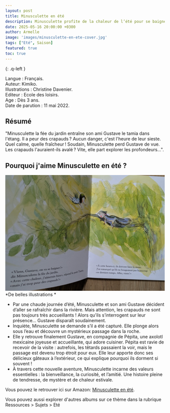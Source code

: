 ```yaml
---
layout: post
title: Minusculette en été
description: Minusculette profite de la chaleur de l’été pour se baigner… mais rien ne se passe jamais tout à fait comme prévu !
date: 2025-05-16 20:00:00 +0300
author: Armelle
image: 'images/minusculette-en-ete-cover.jpg'
tags: ["Eté", Saison]
featured: true
toc: true
---
```


{: .q-left }

Langue : Français.                      
Auteur: Kimiko.    
Illustrations : Christine Davenier.                                  
Editeur : Ecole des loisirs.          
Age : Dès 3 ans.      
Date de parution : 11 mai 2022. 

## Résumé

"Minusculette la fée du jardin entraîne son ami Gustave le tamia dans l'étang. Il a peur des crapauds ? Aucun danger, c'est l'heure de leur sieste. Quel calme, quelle fraîcheur ! Soudain, Minusculette perd Gustave de vue. Les crapauds l'auraient-ils avalé ? Vite, elle part explorer les profondeurs...".

## Pourquoi j'aime Minusculette en été ?

![De belles illustrations](images/minusculette-en-ete-int.jpg)
*De belles illustrations *
- Par une chaude journée d’été, Minusculette et son ami Gustave décident d’aller se rafraîchir dans la rivière. Mais attention, les crapauds ne sont pas toujours très accueillants ! Alors qu’ils s’interrogent sur leur présence… Gustave disparaît soudainement.
- Inquiète, Minusculette se demande s’il a été capturé. Elle plonge alors sous l’eau et découvre un mystérieux passage dans la roche.
- Elle y retrouve finalement Gustave, en compagnie de Pépita, une axolotl mexicaine joyeuse et accueillante, qui adore cuisiner. Pépita est ravie de recevoir de la visite : autrefois, les têtards passaient la voir, mais le passage est devenu trop étroit pour eux. Elle leur apporte donc ses délicieux gâteaux à l’extérieur, ce qui explique pourquoi ils dorment si souvent !
- À travers cette nouvelle aventure, Minusculette incarne des valeurs essentielles : la bienveillance, la curiosité, et l’amitié. Une histoire pleine de tendresse, de mystère et de chaleur estivale.

Vous pouvez le retrouver ici sur Amazon: [Minusculette en été](https://amzn.to/4jS2NY8). 

Vous pouvez aussi explorer d'autres albums sur ce thème dans la rubrique Ressources > Sujets > Eté



